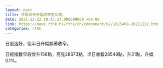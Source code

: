 ```yaml
---
layout: post
title: 日股半日升幅收窄至31點
date: 2021-12-22 10:43:27.000000000 +08:00
link: https://news.rthk.hk/rthk/ch/component/k2/1625468-20211222.htm
categories: rthk
---
```


日股造好，但半日升幅顯著收窄。

日經指數早段曾升156點，高見28673點，半日收報28548點，升31點，升幅0.1%。
